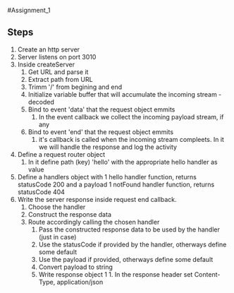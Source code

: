 #Assignment_1

## Steps
1. Create an http server
1. Server listens on port 3010
1. Inside createServer 
    1. Get URL and parse it
    1. Extract path from URL
    1. Trimm '/' from begining and end
    1. Initialize variable buffer that will accumulate the incoming stream - decoded
    1. Bind to  event 'data' that the request object emmits
        1. In the event callback we collect the incoming payload stream, if any
    1. Bind to  event 'end' that the request object emmits
        1. it's callback is called when the incoming stream compleets. In it we will handle the response and log the activity
1. Define a request router object
    1. In it define path (key) 'hello' with the appropriate hello handler as value
1. Define a handlers object with
    1 hello handler function, returns statusCode 200 and a payload
    1 notFound handler function, returns statusCode 404
1. Write the server response inside request end callback. 
    1. Choose the handler 
    1. Construct the response data
    1. Route accordingly calling the chosen handler
        1. Pass the constructed response data to be used by the handler (just in case)
        1. Use the statusCode if provided by the handler, otherways define some default
        1. Use the payload if provided, otherways define some default
        1. Convert payload to string
        1. Write response object
1       1. In the response header set Content-Type, application/json